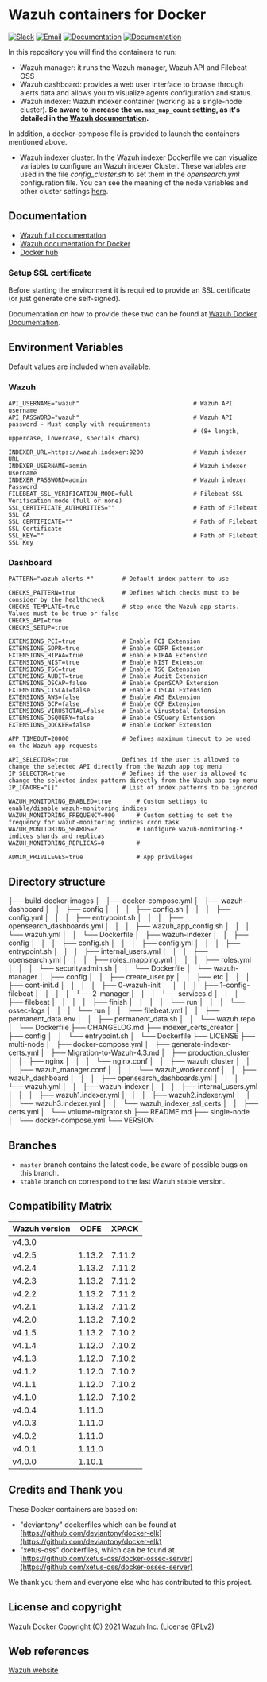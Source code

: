 # Wazuh containers for Docker

[![Slack](https://img.shields.io/badge/slack-join-blue.svg)](https://wazuh.com/community/join-us-on-slack/)
[![Email](https://img.shields.io/badge/email-join-blue.svg)](https://groups.google.com/forum/#!forum/wazuh)
[![Documentation](https://img.shields.io/badge/docs-view-green.svg)](https://documentation.wazuh.com)
[![Documentation](https://img.shields.io/badge/web-view-green.svg)](https://wazuh.com)

In this repository you will find the containers to run:

* Wazuh manager: it runs the Wazuh manager, Wazuh API and Filebeat OSS
* Wazuh dashboard: provides a web user interface to browse through alerts data and allows you to visualize agents configuration and status.
* Wazuh indexer: Wazuh indexer container (working as a single-node cluster). **Be aware to increase the `vm.max_map_count` setting, as it's detailed in the [Wazuh documentation](https://documentation.wazuh.com/current/docker/wazuh-container.html#increase-max-map-count-on-your-host-linux).**

In addition, a docker-compose file is provided to launch the containers mentioned above.

* Wazuh indexer cluster. In the Wazuh indexer Dockerfile we can visualize variables to configure an Wazuh indexer Cluster. These variables are used in the file *config_cluster.sh* to set them in the *opensearch.yml* configuration file. You can see the meaning of the node variables and other cluster settings [here](https://opensearch.org/docs/latest/opensearch/cluster/).

## Documentation

* [Wazuh full documentation](http://documentation.wazuh.com)
* [Wazuh documentation for Docker](https://documentation.wazuh.com/current/docker/index.html)
* [Docker hub](https://hub.docker.com/u/wazuh)


### Setup SSL certificate

Before starting the environment it is required to provide an SSL certificate (or just generate one self-signed).

Documentation on how to provide these two can be found at [Wazuh Docker Documentation](https://documentation.wazuh.com/current/docker/wazuh-container.html#production-deployment).


## Environment Variables

Default values are included when available.

### Wazuh
```
API_USERNAME="wazuh"                                # Wazuh API username
API_PASSWORD="wazuh"                                # Wazuh API password - Must comply with requirements
                                                    # (8+ length, uppercase, lowercase, specials chars)

INDEXER_URL=https://wazuh.indexer:9200              # Wazuh indexer URL
INDEXER_USERNAME=admin                              # Wazuh indexer Username
INDEXER_PASSWORD=admin                              # Wazuh indexer Password
FILEBEAT_SSL_VERIFICATION_MODE=full                 # Filebeat SSL Verification mode (full or none)
SSL_CERTIFICATE_AUTHORITIES=""                      # Path of Filebeat SSL CA
SSL_CERTIFICATE=""                                  # Path of Filebeat SSL Certificate
SSL_KEY=""                                          # Path of Filebeat SSL Key
```

### Dashboard
```
PATTERN="wazuh-alerts-*"        # Default index pattern to use

CHECKS_PATTERN=true             # Defines which checks must to be consider by the healthcheck
CHECKS_TEMPLATE=true            # step once the Wazuh app starts. Values must to be true or false
CHECKS_API=true
CHECKS_SETUP=true

EXTENSIONS_PCI=true             # Enable PCI Extension
EXTENSIONS_GDPR=true            # Enable GDPR Extension
EXTENSIONS_HIPAA=true           # Enable HIPAA Extension
EXTENSIONS_NIST=true            # Enable NIST Extension
EXTENSIONS_TSC=true             # Enable TSC Extension
EXTENSIONS_AUDIT=true           # Enable Audit Extension
EXTENSIONS_OSCAP=false          # Enable OpenSCAP Extension
EXTENSIONS_CISCAT=false         # Enable CISCAT Extension
EXTENSIONS_AWS=false            # Enable AWS Extension
EXTENSIONS_GCP=false            # Enable GCP Extension
EXTENSIONS_VIRUSTOTAL=false     # Enable Virustotal Extension
EXTENSIONS_OSQUERY=false        # Enable OSQuery Extension
EXTENSIONS_DOCKER=false         # Enable Docker Extension

APP_TIMEOUT=20000               # Defines maximum timeout to be used on the Wazuh app requests

API_SELECTOR=true               Defines if the user is allowed to change the selected API directly from the Wazuh app top menu
IP_SELECTOR=true                # Defines if the user is allowed to change the selected index pattern directly from the Wazuh app top menu
IP_IGNORE="[]"                  # List of index patterns to be ignored

WAZUH_MONITORING_ENABLED=true       # Custom settings to enable/disable wazuh-monitoring indices
WAZUH_MONITORING_FREQUENCY=900      # Custom setting to set the frequency for wazuh-monitoring indices cron task
WAZUH_MONITORING_SHARDS=2           # Configure wazuh-monitoring-* indices shards and replicas
WAZUH_MONITORING_REPLICAS=0         #

ADMIN_PRIVILEGES=true               # App privileges
```

## Directory structure

├── build-docker-images
│   ├── docker-compose.yml
│   ├── wazuh-dashboard
│   │   ├── config
│   │   │   ├── config.sh
│   │   │   ├── config.yml
│   │   │   ├── entrypoint.sh
│   │   │   ├── opensearch_dashboards.yml
│   │   │   ├── wazuh_app_config.sh
│   │   │   └── wazuh.yml
│   │   └── Dockerfile
│   ├── wazuh-indexer
│   │   ├── config
│   │   │   ├── config.sh
│   │   │   ├── config.yml
│   │   │   ├── entrypoint.sh
│   │   │   ├── internal_users.yml
│   │   │   ├── opensearch.yml
│   │   │   ├── roles_mapping.yml
│   │   │   ├── roles.yml
│   │   │   └── securityadmin.sh
│   │   └── Dockerfile
│   └── wazuh-manager
│       ├── config
│       │   ├── create_user.py
│       │   ├── etc
│       │   │   ├── cont-init.d
│       │   │   │   ├── 0-wazuh-init
│       │   │   │   ├── 1-config-filebeat
│       │   │   │   └── 2-manager
│       │   │   └── services.d
│       │   │       ├── filebeat
│       │   │       │   ├── finish
│       │   │       │   └── run
│       │   │       └── ossec-logs
│       │   │           └── run
│       │   ├── filebeat.yml
│       │   ├── permanent_data.env
│       │   ├── permanent_data.sh
│       │   └── wazuh.repo
│       └── Dockerfile
├── CHANGELOG.md
├── indexer_certs_creator
│   ├── config
│   │   └── entrypoint.sh
│   └── Dockerfile
├── LICENSE
├── multi-node
│   ├── docker-compose.yml
│   ├── generate-indexer-certs.yml
│   ├── Migration-to-Wazuh-4.3.md
│   ├── production_cluster
│   │   ├── nginx
│   │   │   └── nginx.conf
│   │   ├── wazuh_cluster
│   │   │   ├── wazuh_manager.conf
│   │   │   └── wazuh_worker.conf
│   │   ├── wazuh_dashboard
│   │   │   ├── opensearch_dashboards.yml
│   │   │   └── wazuh.yml
│   │   ├── wazuh-indexer
│   │   │   ├── internal_users.yml
│   │   │   ├── wazuh1.indexer.yml
│   │   │   ├── wazuh2.indexer.yml
│   │   │   └── wazuh3.indexer.yml
│   │   └── wazuh_indexer_ssl_certs
│   │       ├── certs.yml
│   └── volume-migrator.sh
├── README.md
├── single-node
│   └── docker-compose.yml
└── VERSION



## Branches

* `master` branch contains the latest code, be aware of possible bugs on this branch.
* `stable` branch on correspond to the last Wazuh stable version.

## Compatibility Matrix

| Wazuh version | ODFE    | XPACK  |
|---------------|---------|--------|
| v4.3.0        |         |        |
| v4.2.5        | 1.13.2  | 7.11.2 |
| v4.2.4        | 1.13.2  | 7.11.2 |
| v4.2.3        | 1.13.2  | 7.11.2 |
| v4.2.2        | 1.13.2  | 7.11.2 |
| v4.2.1        | 1.13.2  | 7.11.2 |
| v4.2.0        | 1.13.2  | 7.10.2 |
| v4.1.5        | 1.13.2  | 7.10.2 |
| v4.1.4        | 1.12.0  | 7.10.2 |
| v4.1.3        | 1.12.0  | 7.10.2 |
| v4.1.2        | 1.12.0  | 7.10.2 |
| v4.1.1        | 1.12.0  | 7.10.2 |
| v4.1.0        | 1.12.0  | 7.10.2 |
| v4.0.4        | 1.11.0  |        |
| v4.0.3        | 1.11.0  |        |
| v4.0.2        | 1.11.0  |        |
| v4.0.1        | 1.11.0  |        |
| v4.0.0        | 1.10.1  |        |

## Credits and Thank you

These Docker containers are based on:

*  "deviantony" dockerfiles which can be found at [https://github.com/deviantony/docker-elk](https://github.com/deviantony/docker-elk)
*  "xetus-oss" dockerfiles, which can be found at [https://github.com/xetus-oss/docker-ossec-server](https://github.com/xetus-oss/docker-ossec-server)

We thank you them and everyone else who has contributed to this project.

## License and copyright

Wazuh Docker Copyright (C) 2021 Wazuh Inc. (License GPLv2)

## Web references

[Wazuh website](http://wazuh.com)
